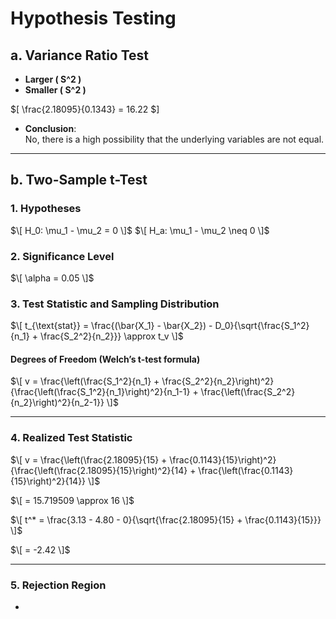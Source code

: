
# Hypothesis Testing

## a. Variance Ratio Test
- **Larger \( S^2 \)**  
- **Smaller \( S^2 \)**  

$\[
\frac{2.18095}{0.1343} = 16.22
$\]

- **Conclusion**:  
  No, there is a high possibility that the underlying variables are not equal.

---

## b. Two-Sample t-Test

### 1. Hypotheses
$\[
H_0: \mu_1 - \mu_2 = 0
\]$
$\[
H_a: \mu_1 - \mu_2 \neq 0
\]$

### 2. Significance Level
$\[
\alpha = 0.05
\]$

### 3. Test Statistic and Sampling Distribution
$\[
t_{\text{stat}} = \frac{(\bar{X_1} - \bar{X_2}) - D_0}{\sqrt{\frac{S_1^2}{n_1} + \frac{S_2^2}{n_2}}} \approx t_v
\]$

#### Degrees of Freedom (Welch’s t-test formula)
$\[
v = \frac{\left(\frac{S_1^2}{n_1} + \frac{S_2^2}{n_2}\right)^2}
{\frac{\left(\frac{S_1^2}{n_1}\right)^2}{n_1-1} + \frac{\left(\frac{S_2^2}{n_2}\right)^2}{n_2-1}}
\]$

---

### 4. Realized Test Statistic
$\[
v = \frac{\left(\frac{2.18095}{15} + \frac{0.1143}{15}\right)^2}
{\frac{\left(\frac{2.18095}{15}\right)^2}{14} + \frac{\left(\frac{0.1143}{15}\right)^2}{14}}
\]$

$\[
= 15.719509 \approx 16
\]$

$\[
t^* = \frac{3.13 - 4.80 - 0}{\sqrt{\frac{2.18095}{15} + \frac{0.1143}{15}}}
\]$

$\[
= -2.42
\]$

---

### 5. Rejection Region
-
